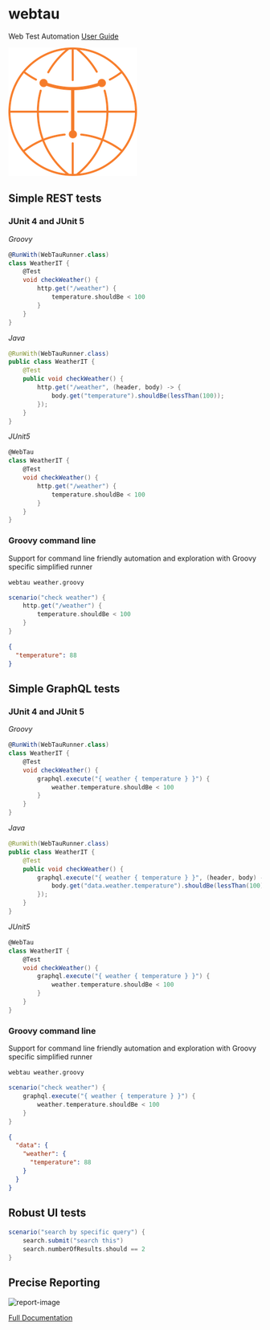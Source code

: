 # webtau
Web Test Automation [User Guide](https://testingisdocumenting.org/webtau/)

![logo](webtau-docs/znai/webtau-logo.png)

## Simple REST tests

### JUnit 4 and JUnit 5

*Groovy*
```groovy
@RunWith(WebTauRunner.class)
class WeatherIT {
    @Test
    void checkWeather() {
        http.get("/weather") {
            temperature.shouldBe < 100
        }
    }
}
```

*Java*
```java
@RunWith(WebTauRunner.class)
public class WeatherIT {
    @Test
    public void checkWeather() {
        http.get("/weather", (header, body) -> {
            body.get("temperature").shouldBe(lessThan(100));
        });
    }
}
```

*JUnit5*
```groovy
@WebTau
class WeatherIT {
    @Test
    void checkWeather() {
        http.get("/weather") {
            temperature.shouldBe < 100
        }
    }
}
```

### Groovy command line

Support for command line friendly automation and exploration with Groovy specific simplified runner

```
webtau weather.groovy
```

```groovy
scenario("check weather") {
    http.get("/weather") {
        temperature.shouldBe < 100
    }
}
```
```json
{
  "temperature": 88
}
```

## Simple GraphQL tests

### JUnit 4 and JUnit 5

*Groovy*
```groovy
@RunWith(WebTauRunner.class)
class WeatherIT {
    @Test
    void checkWeather() {
        graphql.execute("{ weather { temperature } }") {
            weather.temperature.shouldBe < 100
        }
    }
}
```

*Java*
```java
@RunWith(WebTauRunner.class)
public class WeatherIT {
    @Test
    public void checkWeather() {
        graphql.execute("{ weather { temperature } }", (header, body) -> {
            body.get("data.weather.temperature").shouldBe(lessThan(100));
        });
    }
}
```

*JUnit5*
```groovy
@WebTau
class WeatherIT {
    @Test
    void checkWeather() {
        graphql.execute("{ weather { temperature } }") {
            weather.temperature.shouldBe < 100
        }
    }
}
```

### Groovy command line

Support for command line friendly automation and exploration with Groovy specific simplified runner

```
webtau weather.groovy
```

```groovy
scenario("check weather") {
    graphql.execute("{ weather { temperature } }") {
        weather.temperature.shouldBe < 100
    }
}
```
```json
{
  "data": {
    "weather": {
      "temperature": 88
    }
  }
}
```

## Robust UI tests

```groovy
scenario("search by specific query") {
    search.submit("search this")
    search.numberOfResults.should == 2
}
```

## Precise Reporting

![report-image](report-crud-separated-http-calls.png)

[Full Documentation](https://testingisdocumenting.org/webtau/)
